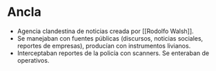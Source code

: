 # Ancla

- Agencia clandestina de noticias creada por [[Rodolfo Walsh]].
- Se manejaban con fuentes públicas (discursos, noticias sociales, reportes de empresas), producían con instrumentos livianos.
- Interceptaban reportes de la policía con scanners. Se enteraban de operativos.
